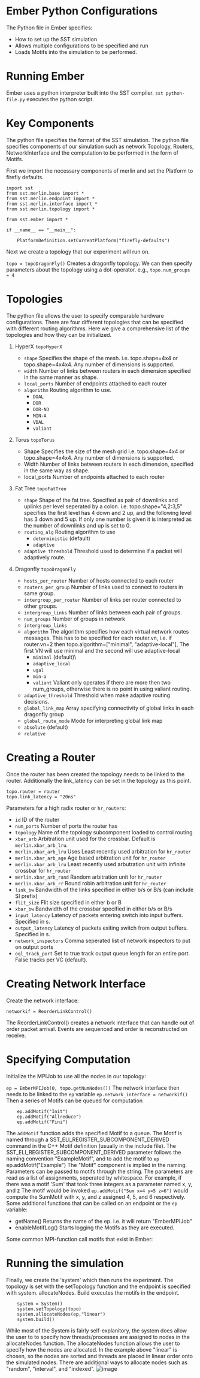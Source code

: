 # Ember Python Configurations

The Python file in Ember specifies:
- How to set up the SST simulation
- Allows multiple configurations to be specified and run
- Loads Motifs into the simulation to be performed.

# Running Ember

Ember uses a python interpreter built into the SST compiler.
`sst python-file.py` executes the python script.

# Key Components

The python file specifies the format of the SST simulation. The python file specifies components of our simulation such as network Topology, Routers, NetworkInterface and the computation to be performed in the form of Motifs.

First we import the necessary components of merlin and set the Platform to firefly defaults.

    import sst
    from sst.merlin.base import *
    from sst.merlin.endpoint import *
    from sst.merlin.interface import *
    from sst.merlin.topology import *

    from sst.ember import *

    if __name__ == "__main__":

        PlatformDefinition.setCurrentPlatform("firefly-defaults")

Next we create a topology that our experiment will run on.

`topo = topoDragonFly()`
Creates a dragonfly topology.
We can then specify parameters about the topology using a dot-operator. e.g.,
`topo.num_groups = 4`

# Topologies

The python file allows the user to specify comparable hardware configurations.
There are four different topologies that can be specified with different routing algorithms.
Here we give a comprehensive list of the topologies and how they can be initialized.

1.  HyperX `topoHyperX`
    *   `shape`
        Specifies the shape of the mesh. i.e. topo.shape=4x4 or topo.shape=4x4x4. Any number of dimensions is supported.
    *   `width`
        Number of links between routers in each dimension specified in the same manner as shape.
    *   `local_ports`
        Number of endpoints attached to each router
    *   `algorithm`
        Routing algorithm to use.
        *   `DOAL`
        *   `DOR`
        *   `DOR-ND`
        *   `MIN-A`
        *   `VDAL`
        *   `valiant`
2.  Torus `topoTorus`
    *   Shape
        Specifies the size of the mesh grid i.e. topo.shape=4x4 or topo.shape=4x4x4. Any number of dimensions is supported.
    *   Width
        Number of links between routers in each dimension, specified in the same way as shape.
    *   local\_ports
        Number of endpoints attached to each router
3.  Fat Tree `topoFatTree`
    *   `shape`
        Shape of the fat tree. Specified as pair of downlinks and uplinks per level seperated by a colon. i.e. topo.shape="4,2:3,5" specifies the first level has 4 down and 2 up, and the following level has 3 down and 5 up.
        If only one number is given it is interpreted as the number of downlinks and up is set to 0.
    *   `routing_alg` Routing algorithm to use
        * `deterministic` (default)
        * `adaptive`
    *   `adaptive threshold`
        Threshold used to determine if a packet will adaptively route.
4.  Dragonfly `topoDragonFly`

    *   `hosts_per_router`
        Number of hosts connected to each router
    *   `routers_per_group`
        Number of links used to connect to routers in same group.
    *   `intergroup_per_router`
        Number of links per router connected to other groups.
    *   `intergroup_links`
        Number of links between each pair of groups.
    *   `num_groups`
        Number of groups in network
    *   `intergroup_links`
    *   `algorithm`
        The algorithm specifies how each virtual network routes messages.
        This has to be specified for each router.vn, i.e. if router.vn=2 then topo.algorithm=\["minimal", "adaptive-local"], The first VN will use minimal and the second will use adaptive-local
        * `minimal` (default)\
        * `adaptive_local`
        * `ugal`
        * `min-a`
        * `valiant`
        Valiant only operates if there are more then two num\_groups, otherwise there is no point in using valiant routing.
    *   `adaptive_threshold`
        Threshold when make adaptive routing decisions.
    *   `global_link_map`
        Array specifying connectivity of global links in each dragonfly group
    *   `global_route_mode`
        Mode for interpreting global link map
    *   `absolute` (default)
    *   `relative`

# Creating a Router

Once the router has been created the topology needs to be linked to the router. Additionally the link\_latency can be set in the topology as this point.

    topo.router = router
    topo.link_latency = "20ns"

Parameters for a high radix router or  `hr_routers`:
* `id`
ID of the router
* `num_ports`
Number of ports the router has
* `topology`
Name of the topology subcomponent loaded to control routing
* `xbar_arb`
Arbitration unit used for the crossbar. Default is `merlin.xbar_arb_lru`.
* `merlin.xbar_arb_lru`
Uses Least recently used arbitration for `hr_router`
* `merlin.xbar_arb_age`
Age based arbitration unit for `hr_router`
* `merlin.xbar_arb_lru`
Least recently used arbutration unit with infinite crossbar for `hr_router`
* `merlin.xbar_arb_rand`
Random arbitration unit for `hr_router`
*  `merlin.xbar_arb_rr`
Round robin arbitration unit for `hr_router`
* `link_bw`
Bandwidth of the links specified in either b/s or B/s (can include SI prefix)
* `flit_size`
Flit size specified in either b or B
* `xbar_bw`
Bandwidth of the crossbar specified in either b/s or B/s
* `input_latency`
Latency of packets entering switch into input buffers. Specified in s.
* `output_latency`
Latency of packets exiting switch from output buffers. Specified in s.
* `network_inspectors`
Comma seperated list of network inspectors to put on output ports
* `oql_track_port`
Set to true track output queue length for an entire port. False tracks per VC (default).

# Creating Network Interface

Create the network interface:

    networkif = ReorderLinkControl()

The ReorderLinkControl() creates a network interface that can handle out of order packet arrival. Events are sequenced and order is reconstructed on receive.

# Specifying Computation

Initialize the MPIJob to use all the nodes in our topology:

`ep = EmberMPIJob(0, topo.getNumNodes())`
The network interface then needs to be linked to the `ep` variable
`ep.network_interface = networkif()`
Then a series of Motifs can be queued for computation
```
    ep.addMotif("Init")
    ep.addMotif("Allreduce")
    ep.addMotif("Fini")
```
The `addMotif` function adds the specified Motif to a queue. The Motif is named through a SST\_ELI\_REGISTER\_SUBCOMPONENT\_DERIVED command in the C++ Motif definition (usually in the include file). The SST\_ELI\_REGISTER\_SUBCOMPONENT\_DERIVED parameter follows the naming convention "ExampleMotif", and to add the motif to `ep` ep.addMotif("Example") The "Motif" component is implied in the naming.
Parameters can be passed to motifs through the string. The parameters are read as a list of assignments, seperated by whitespace. For example, if there was a motif 'Sum' that took three integers as a parameter named x, y, and z
The motif would be invoked `ep.addMotif("Sum x=4 y=5 z=6")` would compute the SumMotif with x, y, and z assigned 4, 5, and 6 respectively. 
Some additional functions that can be called on an endpoint or the `ep` variable:
* getName()
Returns the name of the ep. i.e. it will return "EmberMPIJob"
* enableMotifLog()
Starts logging the Motifs as they are executed.

Some common MPI-function call motifs that exist in Ember:

# Running the simulation

Finally, we create the 'system' which then runs the experiment. The topology is set with the setTopology function and the endpoint is specified with system. allocateNodes. Build executes the motifs in the endpoint.
```
    system = System()
    system.setTopology(topo)
    system.allocateNodes(ep,"linear")
    system.build()
```
While most of the System is fairly self-explanitory, the system does allow the user to to specify how threads/processes are assigned to nodes in the allocateNodes function.
The allocateNodes function allows the user to specify how the nodes are allocated. In the example above "linear" is chosen, so the nodes are sorted and threads are placed in linear order onto the simulated nodes. There are additional ways to allocate nodes such as "random", "interval", and "indexed".
![image](https://user-images.githubusercontent.com/77634936/195411855-a31b4656-de37-42ca-a794-8c233fd61c17.png)
